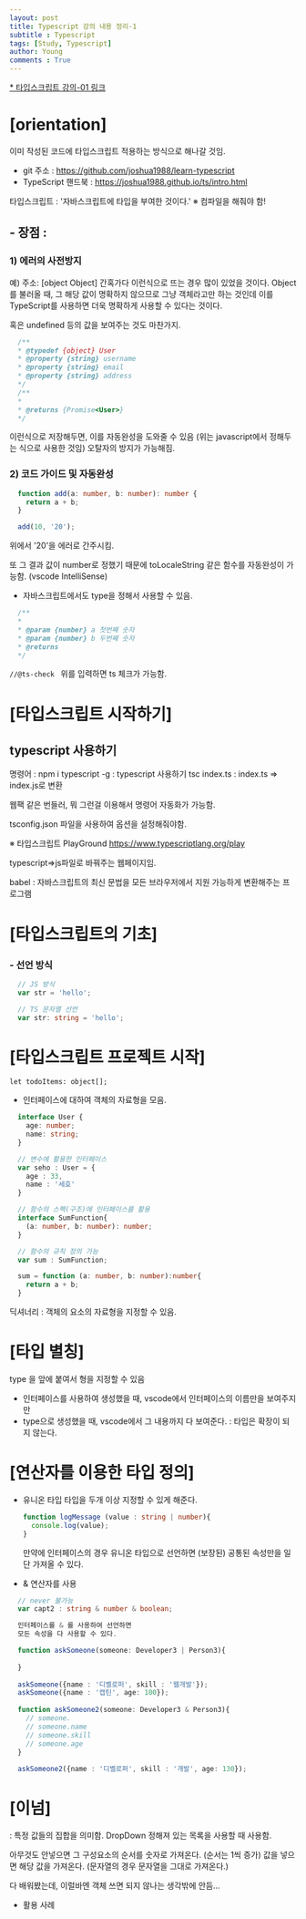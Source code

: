 ```yaml
---
layout: post
title: Typescript 강의 내용 정리-1
subtitle : Typescript
tags: [Study, Typescript]
author: Young
comments : True
---
```

[* 타입스크립트 강의-01 링크](https://www.inflearn.com/course/%ED%83%80%EC%9E%85%EC%8A%A4%ED%81%AC%EB%A6%BD%ED%8A%B8-%EC%9E%85%EB%AC%B8/unit/57954)

# [orientation]
이미 작성된 코드에 타입스크립트 적용하는 방식으로 해나갈 것임.

  - git 주소 : https://github.com/joshua1988/learn-typescript
  - TypeScript 핸드북 : https://joshua1988.github.io/ts/intro.html

타입스크립트 : '자바스크립트에 타입을 부여한 것이다.'
※ 컴파일을 해줘야 함!

## - 장점 : 
### 1) 에러의 사전방지
  예)
  주소: [object Object]
  간혹가다 이런식으로 뜨는 경우 많이 있었을 것이다.
  Object를 불러올 때, 그 해당 값이 명확하지 않으므로 그냥 객체라고만 하는 것인데
  이를 TypeScript를 사용하면 더욱 명확하게 사용할 수 있다는 것이다.

  혹은 undefined 등의 값을 보여주는 것도 마찬가지.
``` javascript
  /**
  * @typedef {object} User
  * @property {string} username
  * @property {string} email
  * @property {string} address
  */
  /**
  * 
  * @returns {Promise<User>}
  */
```

  이런식으로 저장해두면, 이를 자동완성을 도와줄 수 있음 
  (위는 javascript에서 정해두는 식으로 사용한 것임)
  오탈자의 방지가 가능해짐.

### 2) 코드 가이드 및 자동완성
```typescript
  function add(a: number, b: number): number {
    return a + b;
  }

  add(10, '20');
```

  위에서 '20'을 에러로 간주시킴.

  또 그 결과 값이 number로 정했기 때문에
  toLocaleString 같은 함수를 자동완성이 가능함.
  (vscode IntelliSense)


- 자바스크립트에서도 type을 정해서 사용할 수 있음.
``` typescript
  /**
  *
  * @param {number} a 첫번째 숫자
  * @param {number} b 두번째 숫자
  * @returns
  */
```
  ```//@ts-check ```
  위를 입력하면 ts 체크가 가능함.


# [타입스크립트 시작하기]
## typescript 사용하기
명령어 : 
  npm i typescript -g : typescript 사용하기
  tsc index.ts : index.ts => index.js로 변환

웹팩 같은 번들러, 뭐 그런걸 이용해서 명령어 자동화가 가능함. 

tsconfig.json 파일을 사용하여  옵션을 설정해줘야함.

※ 타입스크립트 PlayGround
https://www.typescriptlang.org/play

typescript=>js파일로 바꿔주는 웹페이지임.

babel : 자바스크립트의 최신 문법을 모든 브라우저에서 지원 가능하게 변환해주는 프로그램

# [타입스크립트의 기초]
### - 선언 방식
``` typescript
  // JS 방식
  var str = 'hello';

  // TS 문자열 선언
  var str: string = 'hello';
```

# [타입스크립트 프로젝트 시작]

```let todoItems: object[]; ```

* 인터페이스에 대하여 
  객체의 자료형을 모음.
``` typescript
  interface User {
    age: number;
    name: string;
  }

  // 변수에 활용한 인터페이스
  var seho : User = {
    age : 33,
    name : '세호'
  }

  // 함수의 스펙(구조)에 인터페이스를 활용
  interface SumFunction{
    (a: number, b: number): number;
  }

  // 함수의 규칙 정의 가능
  var sum : SumFunction;

  sum = function (a: number, b: number):number{
    return a + b;
  }
```

  딕셔너리 : 객체의 요소의 자료형을 지정할 수 있음.

# [타입 별칭]
  type 을 앞에 붙여서 형을 지정할 수 있음
 - 인터페이스를 사용하여 생성했을 때, vscode에서 인터페이스의 이름만을 보여주지만
 - type으로 생성했을 때, vscode에서 그 내용까지 다 보여준다.
    : 타입은 확장이 되지 않는다.

# [연산자를 이용한 타입 정의]
- 유니온 타입
    타입을 두개 이상 지정할 수 있게 해준다.
  ``` typescript
  function logMessage (value : string | number){
    console.log(value);
  }
  ```
  만약에 인터페이스의 경우 유니온 타입으로 선언하면
  (보장된) 공통된 속성만을 일단 가져올 수 있다.

- & 연산자를 사용
``` typescript
  // never 불가능
  var capt2 : string & number & boolean;

  인터페이스를 & 를 사용하여 선언하면
  모든 속성을 다 사용할 수 있다.

  function askSomeone(someone: Developer3 | Person3){
  
  }
  
  askSomeone({name : '디벨로퍼', skill : '웹개발'});
  askSomeone({name : '캡틴', age: 100});
  
  function askSomeone2(someone: Developer3 & Person3){
    // someone.
    // someone.name
    // someone.skill
    // someone.age
  }
  
  askSomeone2({name : '디벨로퍼', skill : '개발', age: 130});
```

# [이넘] 
  : 특정 값들의 집합을 의미함.
  DropDown 정해져 있는 목록을 사용할 때 사용함.

  아무것도 안넣으면 그 구성요소의 순서를 숫자로 가져온다. (순서는 1씩 증가)
  값을 넣으면 해당 값을 가져온다. (문자열의 경우 문자열을 그대로 가져온다.)

  다 배워봤는데, 이럴바엔 객체 쓰면 되지 않나는 생각밖에 안듬...

  - 활용 사례
